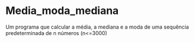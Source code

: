 # Media_moda_mediana
Um programa que calcular a média, a mediana e a moda de uma sequência predeterminada de n números (n&lt;=3000)
